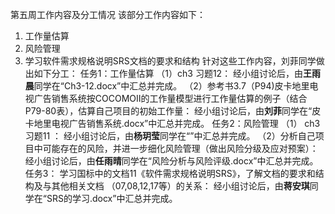 第五周工作内容及分工情况
该部分工作内容如下：
1.  工作量估算
2.  风险管理
3.  学习软件需求规格说明SRS文档的要求和结构
针对这些工作内容，刘菲同学做出如下分工：
任务1：工作量估算
（1）ch3 习题12：
经小组讨论后，由**王雨晨**同学在“Ch3-12.docx”中汇总并完成。
（2）参考书3.7（P94)皮卡地里电视广告销售系统按COCOMOII的工作量模型进行工作量估算的例子（结合P79-80表），估算自己项目的初始工作量：
经小组讨论后，由**刘菲**同学在“皮卡地里电视广告销售系统.docx”中汇总并完成。
任务2：风险管理
（1） ch3 习题11 ：
经小组讨论后，由**杨玥莹**同学在“”中汇总并完成。
（2）分析自己项目中可能存在的风险，并进一步细化风险管理（做出风险分级及应对预案）：
经小组讨论后，由**任雨晴**同学在“风险分析与风险评级.docx”中汇总并完成。
任务3：
学习国标中的文档11《软件需求规格说明SRS》，了解文档的要求和结构及与其他相关文档 （07,08,12,17等）的关系：
经小组讨论后，由**蒋安琪**同学在“SRS的学习.docx”中汇总并完成。


